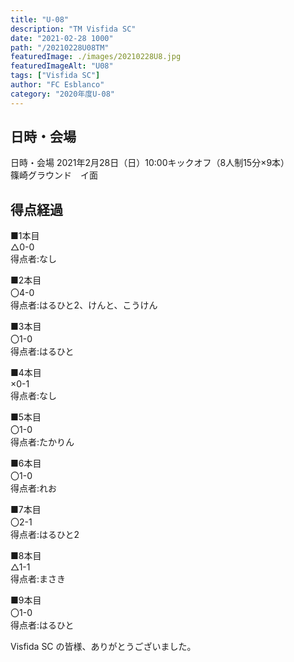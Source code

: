 ```yaml
---
title: "U-08"
description: "TM Visfida SC"
date: "2021-02-28 1000"
path: "/20210228U08TM"
featuredImage: ./images/20210228U8.jpg
featuredImageAlt: "U08"
tags: ["Visfida SC"]
author: "FC Esblanco"
category: "2020年度U-08"
---
```


## 日時・会場

日時・会場
2021年2月28日（日）10:00キックオフ（8人制15分×9本）<br>
篠崎グラウンド　イ面

## 得点経過

■1本目<br>
△0-0<br>
得点者:なし

■2本目<br>
〇4-0<br>
得点者:はるひと2、けんと、こうけん

■3本目<br>
〇1-0<br>
得点者:はるひと

■4本目<br>
×0-1<br>
得点者:なし

■5本目<br>
〇1-0<br>
得点者:たかりん

■6本目<br>
〇1-0<br>
得点者:れお

■7本目<br>
〇2-1<br>
得点者:はるひと2

■8本目<br>
△1-1<br>
得点者:まさき

■9本目<br>
〇1-0<br>
得点者:はるひと

Visfida SC の皆様、ありがとうございました。
